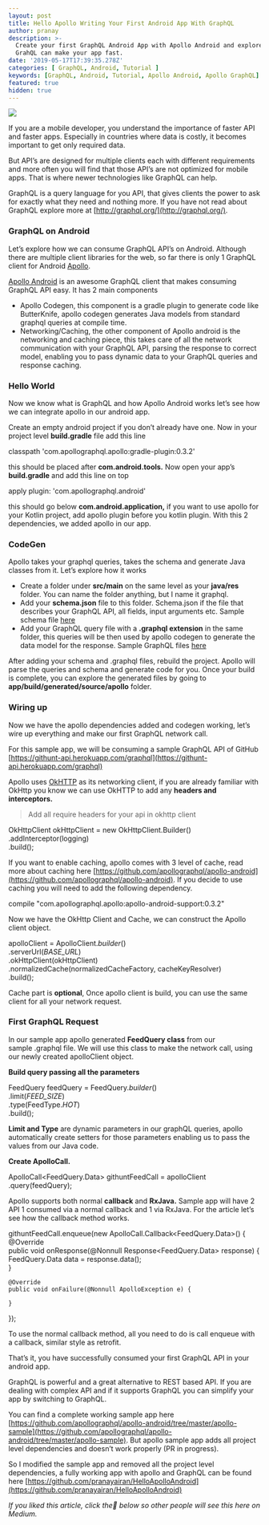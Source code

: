 ```yaml
---
layout: post
title: Hello Apollo Writing Your First Android App With GraphQL
author: pranay
description: >-
  Create your first GraphQL Android App with Apollo Android and explore how
  GrahQL can make your app fast.
date: '2019-05-17T17:39:35.278Z'
categories: [ GraphQL, Android, Tutorial ]
keywords: [GraphQL, Android, Tutorial, Apollo Android, Apollo GraphQL]
featured: true
hidden: true
---
```


![](https://cdn-images-1.medium.com/max/2560/1*uKVfsFREG2HMCL8hJdcZ5Q.jpeg)

If you are a mobile developer, you understand the importance of faster API and faster apps. Especially in countries where data is costly, it becomes important to get only required data.

But API’s are designed for multiple clients each with different requirements and more often you will find that those API’s are not optimized for mobile apps. That is where newer technologies like GraphQL can help.

GraphQL is a query language for you API, that gives clients the power to ask for exactly what they need and nothing more. If you have not read about GraphQL explore more at [http://graphql.org/](http://graphql.org/).

### **GraphQL on Android**

Let’s explore how we can consume GraphQL API’s on Android. Although there are multiple client libraries for the web, so far there is only 1 GraphQL client for Android [Apollo](https://github.com/apollographql/apollo-android).

[Apollo Android](https://github.com/apollographql/apollo-android) is an awesome GraphQL client that makes consuming GraphQL API easy. It has 2 main components

*   Apollo Codegen, this component is a gradle plugin to generate code like ButterKnife, apollo codegen generates Java models from standard graphql queries at compile time.
*   Networking/Caching, the other component of Apollo android is the networking and caching piece, this takes care of all the network communication with your GraphQL API, parsing the response to correct model, enabling you to pass dynamic data to your GraphQL queries and response caching.

### Hello World

Now we know what is GraphQL and how Apollo Android works let’s see how we can integrate apollo in our android app.

Create an empty android project if you don’t already have one. Now in your project level **build.gradle** file add this line

classpath 'com.apollographql.apollo:gradle-plugin:0.3.2'

this should be placed after **com.android.tools.** Now open your app’s **build.gradle** and add this line on top

apply plugin: 'com.apollographql.android'

this should go below **com.android.application,** if you want to use apollo for your Kotlin project, add apollo plugin before you kotlin plugin. With this 2 dependencies, we added apollo in our app.

### **CodeGen**

Apollo takes your graphql queries, takes the schema and generate Java classes from it. Let’s explore how it works

*   Create a folder under **src/main** on the same level as your **java/res** folder. You can name the folder anything, but I name it graphql.
*   Add your **schema.json** file to this folder. Schema.json if the file that describes your GraphQL API, all fields, input arguments etc. Sample schema file [here](https://github.com/apollographql/apollo-android/blob/master/apollo-sample/src/main/graphql/com/apollographql/apollo/sample/schema.json)
*   Add your GraphQL query file with a **.graphql extension** in the same folder, this queries will be then used by apollo codegen to generate the data model for the response. Sample GraphQL files [here](https://github.com/apollographql/apollo-android/blob/master/apollo-sample/src/main/graphql/com/apollographql/apollo/sample/GithuntFeedQuery.graphql)

After adding your schema and .graphql files, rebuild the project. Apollo will parse the queries and schema and generate code for you. Once your build is complete, you can explore the generated files by going to **app/build/generated/source/apollo** folder.

### Wiring up

Now we have the apollo dependencies added and codegen working, let’s wire up everything and make our first GraphQL network call.

For this sample app, we will be consuming a sample GraphQL API of GitHub [https://githunt-api.herokuapp.com/graphql](https://githunt-api.herokuapp.com/graphql)

Apollo uses [OkHTTP](http://square.github.io/okhttp/) as its networking client, if you are already familiar with OkHttp you know we can use OkHTTP to add any **headers and interceptors.**

> Add all require headers for your api in okhttp client

OkHttpClient okHttpClient = new OkHttpClient.Builder()  
        .addInterceptor(logging)  
        .build();

If you want to enable caching, apollo comes with 3 level of cache, read more about caching here [https://github.com/apollographql/apollo-android](https://github.com/apollographql/apollo-android). If you decide to use caching you will need to add the following dependency.

compile "com.apollographql.apollo:apollo-android-support:0.3.2"

Now we have the OkHttp Client and Cache, we can construct the Apollo client object.

apolloClient = ApolloClient._builder_()  
        .serverUrl(_BASE\_URL_)  
        .okHttpClient(okHttpClient)  
        .normalizedCache(normalizedCacheFactory, cacheKeyResolver)  
        .build();

Cache part is **optional**, Once apollo client is build, you can use the same client for all your network request.

### First GraphQL Request

In our sample app apollo generated **FeedQuery class** from our sample .graphql file. We will use this class to make the network call, using our newly created apolloClient object.

**Build query passing all the parameters**

FeedQuery feedQuery = FeedQuery._builder_()  
        .limit(_FEED\_SIZE_)  
        .type(FeedType._HOT_)  
        .build();

**Limit and Type** are dynamic parameters in our graphQL queries, apollo automatically create setters for those parameters enabling us to pass the values from our Java code.

**Create ApolloCall.**

ApolloCall<FeedQuery.Data> githuntFeedCall = apolloClient  
                                             .query(feedQuery);

Apollo supports both normal **callback** and **RxJava.** Sample app will have 2 API 1 consumed via a normal callback and 1 via RxJava. For the article let’s see how the callback method works.

githuntFeedCall.enqueue(new ApolloCall.Callback<FeedQuery.Data>() {  
    @Override  
    public void onResponse(@Nonnull Response<FeedQuery.Data> response) {  
        FeedQuery.Data data = response.data();  
    }  
  
    @Override  
    public void onFailure(@Nonnull ApolloException e) {  
  
    }  
});

To use the normal callback method, all you need to do is call enqueue with a callback, similar style as retrofit.

That’s it, you have successfully consumed your first GraphQL API in your android app.

GraphQL is powerful and a great alternative to REST based API. If you are dealing with complex API and if it supports GraphQL you can simplify your app by switching to GraphQL.

You can find a complete working sample app here [https://github.com/apollographql/apollo-android/tree/master/apollo-sample](https://github.com/apollographql/apollo-android/tree/master/apollo-sample). But apollo sample app adds all project level dependencies and doesn’t work properly (PR in progress).

So I modified the sample app and removed all the project level dependencies, a fully working app with apollo and GraphQL can be found here [https://github.com/pranayairan/HelloApolloAndroid](https://github.com/pranayairan/HelloApolloAndroid)

_If you liked this article, click the💚 below so other people will see this here on Medium._
